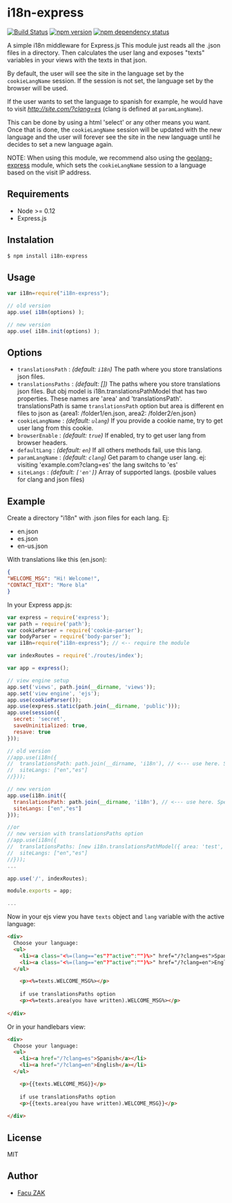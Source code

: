 # i18n-express
[![Build Status](https://img.shields.io/travis/koalazak/i18n-express.svg)](https://travis-ci.org/koalazak/i18n-express)
[![npm version](https://badge.fury.io/js/i18n-express.svg)](http://badge.fury.io/js/i18n-express)
[![npm dependency status](https://david-dm.org/koalazak/i18n-express.png)](https://david-dm.org/koalazak/i18n-express)


A simple i18n middleware for Express.js
This module just reads all the <lang>.json files in a directory. Then calculates the user lang and exposes "texts" variables in your views with the texts in that json. 

By default, the user will see the site in the language set by the `cookieLangName` session. If the session is not set, the language set by the browser will be used.

If the user wants to set the language to spanish for example, he would have to visit *http://site.com/?clang=es* (clang is defined at `paramLangName`).

This can be done by using a html 'select' or any other means you want. Once that is done, the `cookieLangName` session will be updated with the new language and the user will forever see the site in the new language until he decides to set a new language again. 

NOTE: When using this module, we recommend also using the [geolang-express](https://github.com/koalazak/geolang-express) module, which sets the `cookieLangName` session to a language based on the visit IP address. 


## Requirements

  - Node >= 0.12
  - Express.js

## Instalation

```bash
$ npm install i18n-express
```

## Usage

```js
var i18n=require("i18n-express");

// old version
app.use( i18n(options) ); 

// new version
app.use( i18n.init(options) ); 

```

## Options

- `translationsPath` : *(default: `i18n`)* The path where you store translations json files.
- `translationsPaths` : *(default: [])* The paths where you store translations json files. But obj model is i18n.translationsPathModel that has two properties. These names are 'area' and 'translationsPath'. translationsPath is same `translationsPath` option but area is different en files to json as {area1: /folder1/en.json, area2: /folder2/en.json}
- `cookieLangName` : *(default: `ulang`)* If you provide a cookie name, try to get user lang from this cookie.
- `browserEnable` : *(default: `true`)* If enabled, try to get user lang from browser headers.
- `defaultLang` :  *(default: `en`)* If all others methods fail, use this lang.
- `paramLangName` :  *(default: `clang`)* Get param to change user lang. ej: visiting 'example.com?clang=es' the lang switchs to 'es'
- `siteLangs` :  *(default: `['en']`)* Array of supported langs. (posbile values for clang and json files)


## Example


 Create a directory "i18n" with .json files for each lang. Ej:
 - en.json
 - es.json
 - en\-us.json
 
 With translations like this (en.json):

 ```json
 {
 "WELCOME_MSG": "Hi! Welcome!",
 "CONTACT_TEXT": "More bla"
 }
 ```
 

 In your Express app.js:

```javascript
var express = require('express');
var path = require('path');
var cookieParser = require('cookie-parser');
var bodyParser = require('body-parser');
var i18n=require("i18n-express"); // <-- require the module

var indexRoutes = require('./routes/index');

var app = express();

// view engine setup
app.set('views', path.join(__dirname, 'views'));
app.set('view engine', 'ejs');
app.use(cookieParser());
app.use(express.static(path.join(__dirname, 'public')));
app.use(session({
  secret: 'secret',
  saveUninitialized: true,
  resave: true
}));

// old version
//app.use(i18n({
//  translationsPath: path.join(__dirname, 'i18n'), // <--- use here. Specify translations files path.
//  siteLangs: ["en","es"]
//}));

// new version
app.use(i18n.init({
  translationsPath: path.join(__dirname, 'i18n'), // <--- use here. Specify translations files path.
  siteLangs: ["en","es"]
}));

//or
// new version with translationsPaths option 
//app.use(i18n({
//  translationsPaths: [new i18n.translationsPathModel({ area: 'test', translationsPath: path.join(__dirname, 'i18n'))], // <--- use here. Specify translations files path.
//  siteLangs: ["en","es"]
//}));
...

app.use('/', indexRoutes);

module.exports = app;

...

```

Now in your ejs view you have `texts` object and `lang` variable with the active language:

```html
<div>
  Choose your language:
  <ul>
    <li><a class="<%=(lang=="es"?"active":"")%>" href="/?clang=es">Spanish</a></li>
    <li><a class="<%=(lang=="en"?"active":"")%>" href="/?clang=en">English</a></li>
  </ul> 

	<p><%=texts.WELCOME_MSG%></p>
	
	if use translationsPaths option
	<p><%=texts.area(you have written).WELCOME_MSG%></p>
  
</div>
```

Or in your handlebars view:

```html
<div>
  Choose your language:
  <ul>
    <li><a href="/?clang=es">Spanish</a></li>
    <li><a href="/?clang=en">English</a></li>
  </ul> 

	<p>{{texts.WELCOME_MSG}}</p>
	
	if use translationsPaths option
	<p>{{texts.area(you have written).WELCOME_MSG}}</p>
	
</div>
```

## License

MIT

## Author

  - [Facu ZAK](https://github.com/koalazak) 
